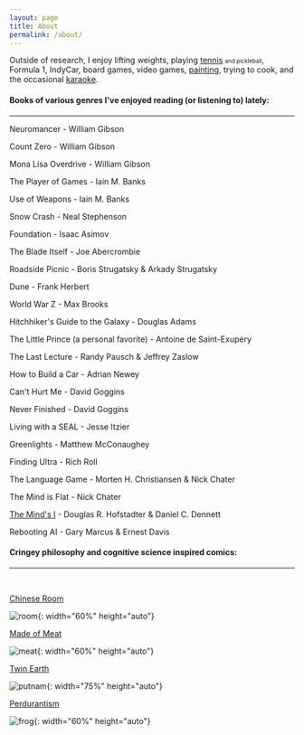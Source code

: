 ```yaml
---
layout: page
title: About
permalink: /about/
---
```


Outside of research, I enjoy lifting weights, playing [tennis](/about/jeonggu) <font size="1">and pickleball</font>, Formula 1, IndyCar, board games, video games, [painting](/about/misul), trying to cook, and the occasional [karaoke](/about/nolaebang).

#### Books of various genres I've enjoyed reading (or listening to) lately:
---

Neuromancer - William Gibson

Count Zero - William Gibson

Mona Lisa Overdrive - William Gibson

The Player of Games - Iain M. Banks

Use of Weapons - Iain M. Banks

Snow Crash - Neal Stephenson

Foundation - Isaac Asimov

The Blade Itself - Joe Abercrombie

Roadside Picnic - Boris Strugatsky & Arkady Strugatsky

Dune - Frank Herbert

World War Z - Max Brooks

Hitchhiker's Guide to the Galaxy - Douglas Adams

The Little Prince (a personal favorite) - Antoine de Saint-Exupéry

The Last Lecture - Randy Pausch & Jeffrey Zaslow

How to Build a Car - Adrian Newey

Can't Hurt Me - David Goggins

Never Finished - David Goggins

Living with a SEAL - Jesse Itzier

Greenlights - Matthew McConaughey

Finding Ultra - Rich Roll

The Language Game - Morten H. Christiansen & Nick Chater

The Mind is Flat - Nick Chater

[The Mind's I](/about/i) - Douglas R. Hofstadter & Daniel C. Dennett

Rebooting AI - Gary Marcus & Ernest Davis

#### Cringey philosophy and cognitive science inspired comics:
---
<br>

[Chinese Room](https://plato.stanford.edu/entries/chinese-room/)

![room](../assets/images/room.jpg){: width="60%" height="auto"}

[Made of Meat](https://youtu.be/7tScAyNaRdQ)

![meat](../assets/images/meat.jpg){: width="60%" height="auto"}

[Twin Earth](https://plato.stanford.edu/entries/content-externalism/#ArguForContExte)

![putnam](../assets/images/putnam.jpg){: width="75%" height="auto"}

[Perdurantism](https://en.wikipedia.org/wiki/Perdurantism#%253A~%253Atext%253DPerdurantism%2520or%2520perdurance%2520theory%2520is%252Cperdurantism%2522%2520and%2520%2522exdurantism%2522.)

![frog](../assets/images/frog.jpg){: width="60%" height="auto"}
